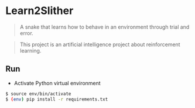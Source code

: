 # Learn2Slither

> A snake that learns how to behave in an environment through trial and error.

> This project is an artificial intelligence project about reinforcement learning.

## Run

- Activate Python virtual environment

```bash
$ source env/bin/activate
$ (env) pip install -r requirements.txt
```
